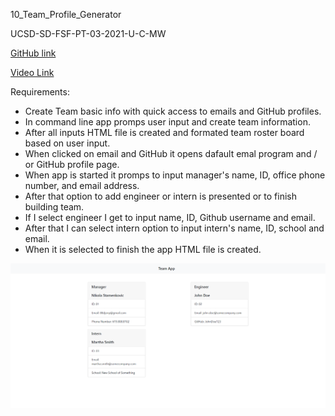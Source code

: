 10_Team_Profile_Generator

UCSD-SD-FSF-PT-03-2021-U-C-MW

[GitHub link](https://github.com/djony88/10_Team_Profile_Generator)

[Video Link](https://drive.google.com/file/d/1C1VO8NkFhqL7u-HHikLEI4lGUVys8Fpl/view)

Requirements:

* Create Team basic info with quick access to emails and GitHub profiles.
* In command line app promps user input and create team information.
* After all inputs HTML file is created and formated team roster board based on user input.
* When clicked on email and GitHub it opens dafault emal program and / or GitHub profile page.
* When app is started it promps to input manager's name, ID, office phone number, and email address.
* After that option to add engineer or intern is presented or to finish building team.
* If I select engineer I get to input name, ID, Github username and email.
* After that I can select intern option to input intern's name, ID, school and email.
* When it is selected to finish the app HTML file is created.

![Screenshot](./img/TeamApp.png)